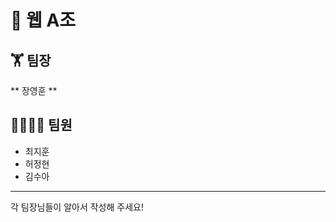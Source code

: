 # 📰 웹 A조 
## 🏋 팀장
** 장영훈 **
## 👨‍👨‍👧‍👦 팀원</br>
* 최지훈</br>
* 허정현</br>
* 김수아</br>
-------------
각 팀장님들이 알아서 작성해 주세요!